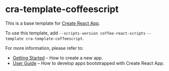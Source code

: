 # cra-template-coffeescript

This is a base template for [Create React App](https://github.com/facebook/create-react-app).

To use this template, add `--scripts-version coffee-react-scripts` `--template cra-template-coffeescript`.

For more information, please refer to:

- [Getting Started](https://create-react-app.dev/docs/getting-started) – How to create a new app.
- [User Guide](https://create-react-app.dev) – How to develop apps bootstrapped with Create React App.
